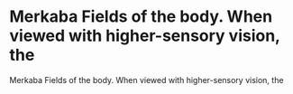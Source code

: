 # Merkaba Fields of the body. When viewed with higher-sensory vision, the

Merkaba Fields of the body. When viewed with higher-sensory vision, the